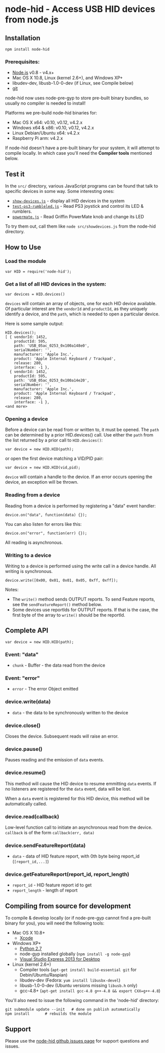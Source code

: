 # node-hid - Access USB HID devices from node.js #

## Installation
```
npm install node-hid
```

### Prerequisites:

* [Node.js](https://nodejs.org/) v0.8 - v4.x+
* Mac OS X 10.8, Linux (kernel 2.6+), and Windows XP+
* libudev-dev, libusb-1.0-0-dev (if Linux, see Compile below)
* [git](https://git-scm.com/)

node-hid now uses node-pre-gyp to store pre-built binary bundles, so usually no compiler is needed to install!

Platforms we pre-build node-hid binaries for:
- Mac OS X x64: v0.10, v0.12, v4.2.x
- Windows x64 & x86: v0.10, v0.12, v4.2.x
- Linux Debian/Ubuntu x64: v4.2.x
- Raspberry Pi arm: v4.2.x

If node-hid doesn't have a pre-built binary for your system, it will attempt to compile locally.  In which case you'll need the **Compiler tools** mentioned below.

## Test it

In the `src/` directory, various JavaScript programs can be found
that talk to specific devices in some way.  Some interesting ones:
- [`show-devices.js`](https://github.com/node-hid/node-hid/blob/master/src/show-devices.js) - display all HID devices in the system
- [`test-ps3-rumbleled.js`](https://github.com/node-hid/node-hid/blob/master/src/test-ps3-rumbleled.js) - Read PS3 joystick and control its LED & rumblers.
- [`powermate.js`](https://github.com/node-hid/node-hid/blob/master/src/powermate.js) - Read Griffin PowerMate knob and change its LED

To try them out, call them like `node src/showdevices.js` from the node-hid directory.

## How to Use

### Load the module

```
var HID = require('node-hid');
```

### Get a list of all HID devices in the system:

```
var devices = HID.devices()
```

`devices` will contain an array of objects, one for each HID device
available.  Of particular interest are the `vendorId` and
`productId`, as they uniquely identify a device, and the
`path`, which is needed to open a particular device.

Here is some sample output:
```
HID.devices();
[ { vendorId: 1452,
    productId: 595,
    path: 'USB_05ac_0253_0x100a148e0',
    serialNumber: '',
    manufacturer: 'Apple Inc.',
    product: 'Apple Internal Keyboard / Trackpad',
    release: 280,
    interface: -1 },
  { vendorId: 1452,
    productId: 595,
    path: 'USB_05ac_0253_0x100a14e20',
    serialNumber: '',
    manufacturer: 'Apple Inc.',
    product: 'Apple Internal Keyboard / Trackpad',
    release: 280,
    interface: -1 },
<and more>
```

### Opening a device

Before a device can be read from or written to, it must be opened.
The `path` can
be determined by a prior HID.devices() call. Use either the `path` from
the list returned by a prior call to `HID.devices()`:
```
var device = new HID.HID(path);
```
or open the first device matching a VID/PID pair:
```
var device = new HID.HID(vid,pid);
```

`device` will contain a handle to the device.
If an error occurs opening the device, an exception will be thrown.

### Reading from a device

Reading from a device is performed by registering a "data" event
handler:

```
device.on("data", function(data) {});
```

You can also listen for errors like this:

```
device.on("error", function(err) {});
```

All reading is asynchronous.

### Writing to a device

Writing to a device is performed using the write call in a device
handle.  All writing is synchronous.

```
device.write([0x00, 0x01, 0x01, 0x05, 0xff, 0xff]);
```
Notes:
- The `write()` method sends OUTPUT reports. To send Feature reports,
see the `sendFeatureReport()` method below.
- Some devices use reportIds for OUTPUT reports.  If that is the case,
the first byte of the array to `write()` should be the reportId.


## Complete API

```
var device = new HID.HID(path);
```

### Event: "data"

- `chunk` - Buffer - the data read from the device

### Event: "error"

- `error` - The error Object emitted

### device.write(data)

- `data` - the data to be synchronously written to the device

### device.close()

Closes the device. Subsequent reads will raise an error.

### device.pause()

Pauses reading and the emission of `data` events.

### device.resume()

This method will cause the HID device to resume emmitting `data` events.
If no listeners are registered for the `data` event, data will be lost.

When a `data` event is registered for this HID device, this method will
be automatically called.

### device.read(callback)

Low-level function call to initiate an asynchronous read from the device.
`callback` is of the form `callback(err, data)`

### device.sendFeatureReport(data)
- `data` - data of HID feature report, with 0th byte being report_id (`[report_id,...]`)

### device.getFeatureReport(report_id, report_length)
- `report_id` - HID feature report id to get
- `report_length` - length of report


## Compiling from source for development

To compile & develop locally (or if node-pre-gyp cannot find a pre-built binary for you), you will need the following tools:
* Mac OS X 10.8+
    * [Xcode](https://itunes.apple.com/us/app/xcode/id497799835?mt=12)
* Windows XP+
    * [Python 2.7](https://www.python.org/downloads/windows/)
    * node-gyp installed globally (`npm install -g node-gyp`)
    * [Visual Studio Express 2013 for Desktop](https://www.visualstudio.com/downloads/download-visual-studio-vs#d-2013-express)
* Linux (kernel 2.6+)
    * Compiler tools (`apt-get install build-essential git` for Debin/Ubuntu/Raspian)
    * libudev-dev (Fedora: `yum install libusbx-devel`)
    * libusb-1.0-0-dev (Ubuntu versions missing `libusb.h` only)
    * gcc-4.8+ (`apt-get install gcc-4.8 g++-4.8 && export CXX=g++-4.8`)

You'll also need to issue the following command in the 'node-hid' directory:
```
git submodule update --init   # done on publish automatically
npm install       # rebuilds the module
```

## Support

Please use the [node-hid github issues page](https://github.com/node-hid/node-hid/issues)
for support questions and issues.
